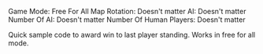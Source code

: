 Game Mode: Free For All
Map Rotation: Doesn't matter
AI: Doesn't matter
Number Of AI: Doesn't matter
Number Of Human Players: Doesn't matter

Quick sample code to award win to last player standing.
Works in free for all mode.

